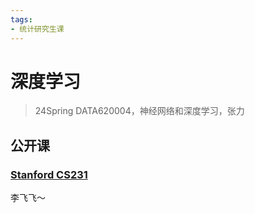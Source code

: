 ```yaml
---
tags:
- 统计研究生课
---
```


# 深度学习
> 24Spring DATA620004，神经网络和深度学习，张力

## 公开课

### [Stanford CS231](https://cs231n.stanford.edu/)

李飞飞～
